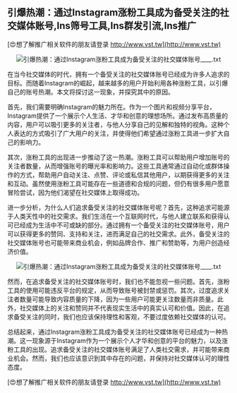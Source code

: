 ## **引爆热潮：通过Instagram涨粉工具成为备受关注的社交媒体账号,Ins筛号工具,Ins群发引流,Ins推广**

[😍想了解推广相关软件的朋友请登录 http://www.vst.tw](http://www.vst.tw)

 <center><img src="https://vst.tw/MP4/tuiguang/png/4.png" alt="引爆热潮：通过Instagram涨粉工具成为备受关注的社交媒体账号____.txt"></center>

在当今社交媒体的时代，拥有一个备受关注的社交媒体账号已经成为许多人追求的目标。而随着Instagram的崛起，越来越多的用户开始利用各种涨粉工具，以引爆自己的账号热潮。本文将探讨这一现象，并探究其中的原因。

首先，我们需要明确Instagram的魅力所在。作为一个图片和视频分享平台，Instagram提供了一个展示个人生活、才华和创意的理想场所。通过发布高质量的内容，用户可以吸引更多的关注者，与他人分享自己的见解和独特的视角。这种个人表达的方式吸引了广大用户的关注，并使得他们希望通过涨粉工具进一步扩大自己的影响力。

其次，涨粉工具的出现进一步推动了这一热潮。涨粉工具可以帮助用户增加账号的关注者数量，从而增强账号的曝光率和影响力。这些工具通常通过自动化或群体操作的方式，帮助用户自动关注、点赞、评论或私信其他用户，以期获得更多的关注和互动。虽然使用涨粉工具可能存在一些道德和合规的问题，但仍有很多用户愿意冒险尝试，因为他们渴望在社交媒体上取得成功。

进一步分析，为什么人们追求备受关注的社交媒体账号呢？首先，这种追求可能源于人类天性中的社交需求。我们生活在一个互联网时代，与他人建立联系和获得认可已经成为生活中不可或缺的部分。通过拥有一个备受关注的社交媒体账号，用户可以获得更多的赞同、支持和关注，进而满足自己的社交需求。此外，备受关注的社交媒体账号也可能带来商业机会，例如品牌合作、推广和赞助等，为用户创造经济价值。

 <center><img src="https://vst.tw/MP4/tuiguang/png/3.png" alt="引爆热潮：通过Instagram涨粉工具成为备受关注的社交媒体账号____.txt"></center>

然而，在追求备受关注的社交媒体账号时，我们也不能忽视一些问题。首先，涨粉工具的使用可能违反平台的规定，从而导致账号被封禁或惩罚。其次，过度追求关注者数量可能导致内容质量的下降，因为一些用户可能更关注数量而非质量。此外，社交媒体上的关注和赞同并不代表现实生活中的真实认可和价值。因此，在追求备受关注的同时，我们也应该保持理性和客观，不要过度依赖社交媒体的认可。

总结起来，通过Instagram涨粉工具成为备受关注的社交媒体账号已经成为一种热潮。这一现象源于Instagram作为一个展示个人才华和创意的平台的魅力，以及涨粉工具的出现。追求备受关注的社交媒体账号满足了人类社交需求，并可能带来商业机会。然而，我们也应该意识到其中存在的问题，并保持对社交媒体认可的理性态度。

[😍想了解推广相关软件的朋友请登录 http://www.vst.tw](http://www.vst.tw)



